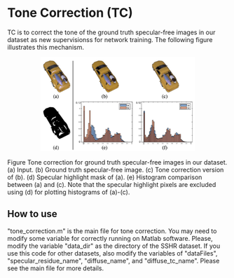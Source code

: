 # Tone Correction (TC)

TC is to correct the tone of the ground truth specular-free images in our dataset as new supervisionss for network training. The following figure illustrates this mechanism.

<p align=center><img width="70%" src="../../doc/tone_correction.jpg"/></p>

Figure Tone correction for ground truth specular-free images in our dataset. (a) Input. (b) Ground truth specular-free image. (c) Tone correction version of (b). (d) Specular highlight mask of (a). (e) Histogram comparison between (a) and (c). Note that the specular highlight pixels are excluded using (d) for plotting histograms of (a)-(c).

## How to use

"tone_correction.m" is the main file for tone correction. You may need to modify some variable for correctly running on Matlab software. Please, modify the variable "data_dir" as the directory of the SSHR dataset. If you use this code for other datasets, also modify the variables of "dataFiles", "specular_residue_name", "diffuse_name", and "diffuse_tc_name". Please see the main file for more details.
